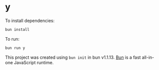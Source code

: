 # y

To install dependencies:

```bash
bun install
```

To run:

```bash
bun run y
```

This project was created using `bun init` in bun v1.1.13. [Bun](https://bun.sh) is a fast all-in-one JavaScript runtime.
